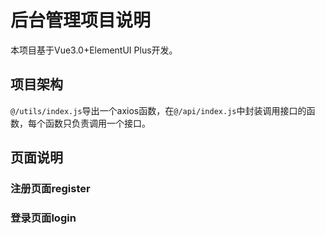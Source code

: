 # 后台管理项目说明

本项目基于Vue3.0+ElementUI Plus开发。

## 项目架构

`@/utils/index.js`导出一个axios函数，在`@/api/index.js`中封装调用接口的函数，每个函数只负责调用一个接口。

## 页面说明

### 注册页面register

### 登录页面login

